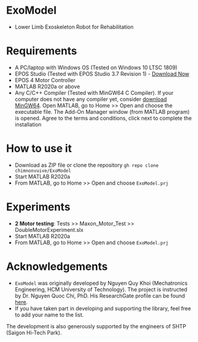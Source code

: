# ExoModel
* Lower Limb Exoskeleton Robot for Rehabilitation

# Requirements
* A PC/laptop with Windows OS (Tested on Windows 10 LTSC 1809)
* EPOS Studio (Tested with EPOS Studio 3.7 Revision 1) - [Download Now](https://www.maxongroup.com/medias/sys_master/root/8942467743774/EPOS-2-4-IDX-Setup.zip)
* EPOS 4 Motor Controller
* MATLAB R2020a or above
* Any C/C++ Compiler (Tested with MinGW64 C Compiler). If your computer does not have any compiler yet, consider [download MinGW64](https://www.mathworks.com/matlabcentral/mlc-downloads/downloads/submissions/52848/versions/22/download/mlpkginstall). Open MATLAB, go to Home >> Open and choose the executable file. The Add-On Manager window (from MATLAB program) is opened. Agree to the terms and conditions, click next to complete the installation 

# How to use it
* Download as ZIP file or clone the repository `gh repo clone chimnonvuive/ExoModel`
* Start MATLAB R2020a
* From MATLAB, go to Home >> Open and choose `ExoModel.prj`

# Experiments
* **2 Motor testing**: Tests >> Maxon_Motor_Test >> DoubleMotorExperiment.slx
* Start MATLAB R2020a
* From MATLAB, go to Home >> Open and choose `ExoModel.prj`

# Acknowledgements
* `ExoModel` was originally developed by Nguyen Quy Khoi (Mechatronics Engineering, HCM University of Technology). The project is instructed by Dr. Nguyen Quoc Chi, PhD. His ResearchGate profile can be found [here](https://www.researchgate.net/profile/Quoc-Chi-Nguyen).
* If you have taken part in developing and supporting the library, feel free to add your name to the list.

The development is also generously supported by the engineers of SHTP (Saigon Hi-Tech Park).
